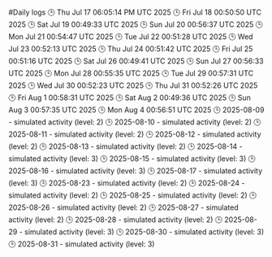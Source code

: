 #Daily logs
🕒 Thu Jul 17 06:05:14 PM UTC 2025
🕒 Fri Jul 18 00:50:50 UTC 2025
🕒 Sat Jul 19 00:49:33 UTC 2025
🕒 Sun Jul 20 00:56:37 UTC 2025
🕒 Mon Jul 21 00:54:47 UTC 2025
🕒 Tue Jul 22 00:51:28 UTC 2025
🕒 Wed Jul 23 00:52:13 UTC 2025
🕒 Thu Jul 24 00:51:42 UTC 2025
🕒 Fri Jul 25 00:51:16 UTC 2025
🕒 Sat Jul 26 00:49:41 UTC 2025
🕒 Sun Jul 27 00:56:33 UTC 2025
🕒 Mon Jul 28 00:55:35 UTC 2025
🕒 Tue Jul 29 00:57:31 UTC 2025
🕒 Wed Jul 30 00:52:23 UTC 2025
🕒 Thu Jul 31 00:52:26 UTC 2025
🕒 Fri Aug  1 00:58:31 UTC 2025
🕒 Sat Aug  2 00:49:36 UTC 2025
🕒 Sun Aug  3 00:57:35 UTC 2025
🕒 Mon Aug  4 00:56:51 UTC 2025
🕒 2025-08-09 - simulated activity (level: 2)
🕒 2025-08-10 - simulated activity (level: 2)
🕒 2025-08-11 - simulated activity (level: 2)
🕒 2025-08-12 - simulated activity (level: 2)
🕒 2025-08-13 - simulated activity (level: 2)
🕒 2025-08-14 - simulated activity (level: 3)
🕒 2025-08-15 - simulated activity (level: 3)
🕒 2025-08-16 - simulated activity (level: 3)
🕒 2025-08-17 - simulated activity (level: 3)
🕒 2025-08-23 - simulated activity (level: 2)
🕒 2025-08-24 - simulated activity (level: 2)
🕒 2025-08-25 - simulated activity (level: 2)
🕒 2025-08-26 - simulated activity (level: 2)
🕒 2025-08-27 - simulated activity (level: 2)
🕒 2025-08-28 - simulated activity (level: 2)
🕒 2025-08-29 - simulated activity (level: 3)
🕒 2025-08-30 - simulated activity (level: 3)
🕒 2025-08-31 - simulated activity (level: 3)
